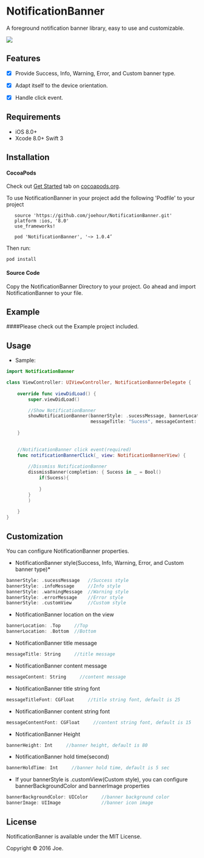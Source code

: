 NotificationBanner
=======
A foreground notification banner library, easy to use and customizable.

<img src="https://raw.githubusercontent.com/joehour/NotificationBanner/master/Example/Example/demo.gif"  />

Features
----------

- [x] Provide Success, Info, Warning, Error, and Custom banner type.
- [x] Adapt itself to the device orientation.
- [x] Handle click event.


Requirements
----------

- iOS 8.0+
- Xcode 8.0+ Swift 3

Installation
----------

#### CocoaPods

Check out [Get Started](https://guides.cocoapods.org/using/getting-started.html) tab on [cocoapods.org](http://cocoapods.org/).

To use NotificationBanner in your project add the following 'Podfile' to your project

       source 'https://github.com/joehour/NotificationBanner.git'
       platform :ios, '8.0'
       use_frameworks!

       pod 'NotificationBanner', '~> 1.0.4’

Then run:

    pod install

#### Source Code
Copy the NotificationBanner Directory to your project.
Go ahead and import NotificationBanner to your file.


Example
----------

####Please check out the Example project included.


Usage
----------

* Sample:

```swift
import NotificationBanner

class ViewController: UIViewController, NotificationBannerDelegate {
    
    override func viewDidLoad() {
        super.viewDidLoad()

        //Show NotificationBanner
        showNotificationBanner(bannerStyle: .sucessMessage, bannerLocation: .Top,
                               messageTitle: "Sucess", messageContent: "This is a Sucess notification")
        
    }

    
    //NotificationBanner click event(required)
    func notificationBannerClick(_ view: NotificationBannerView) {
        
        //Dissmiss NotificationBanner
        dissmissBanner(completion: { Sucess in _ = Bool()
            if(Sucess){
              
            }
        }
        )
   
    }
}
```

Customization
----------
You can configure NotificationBanner properties.

* NotificationBanner style(Success, Info, Warning, Error, and Custom banner type)*
```swift
bannerStyle: .sucessMessage   //Success style
bannerStyle: .infoMessage     //Info style
bannerStyle: .warningMessage  //Warning style
bannerStyle: .errorMessage    //Error style
bannerStyle: .customView      //Custom style
```

* NotificationBanner location on the view
```swift
bannerLocation: .Top     //Top
bannerLocation: .Bottom  //Bottom
```

* NotificationBanner title message
```swift
messageTitle: String     //title message
```

* NotificationBanner content message
```swift
messageContent: String     //content message
```

* NotificationBanner title string font
```swift
messageTitleFont: CGFloat     //title string font, default is 25
```


* NotificationBanner content string font
```swift
messageContentFont: CGFloat     //content string font, default is 15
```

* NotificationBanner Height
```swift
bannerHeight: Int     //banner height, default is 80
```

* NotificationBanner hold time(second)
```swift
bannerHoldTime: Int     //banner hold time, default is 5 sec
```

* If your bannerStyle is .customView(Custom style), you can configure bannerBackgroundColor and bannerImage properties
```swift
bannerBackgroundColor: UIColor     //banner background color
bannerImage: UIImage               //banner icon image
```

License
----------

NotificationBanner is available under the MIT License.

Copyright © 2016 Joe.

